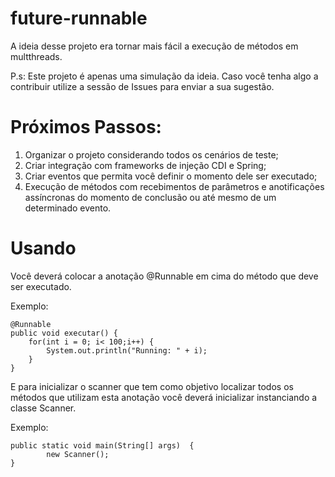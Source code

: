 future-runnable
===============

A ideia desse projeto era tornar mais fácil a execução de métodos em multthreads.

P.s: Este projeto é apenas uma simulação da ideia. Caso você tenha algo a contribuir utilize a sessão de Issues para enviar a sua sugestão.

# Próximos Passos:
	
1. Organizar o projeto considerando todos os cenários de teste;
2. Criar integração com frameworks de injeção CDI e Spring;
3. Criar eventos que permita você definir o momento dele ser executado;
4. Execução de métodos com recebimentos de parâmetros e anotificações assíncronas do momento de conclusão ou até mesmo de um determinado evento.

# Usando

Você deverá colocar a anotação @Runnable em cima do método que deve ser executado.

Exemplo: 


    @Runnable
	public void executar() {
		for(int i = 0; i< 100;i++) {
			System.out.println("Running: " + i);
		}
	}


E para inicializar o scanner que tem como objetivo localizar todos os métodos que utilizam esta anotação você deverá inicializar instanciando a classe Scanner.

Exemplo: 

    public static void main(String[] args)  {
		    new Scanner();
    }   
	
	
